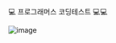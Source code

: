 💻 프로그래머스 코딩테스트 💻💻

![image](https://github.com/user-attachments/assets/1a3cf360-f044-470a-850e-6b8bcc080bcd)
